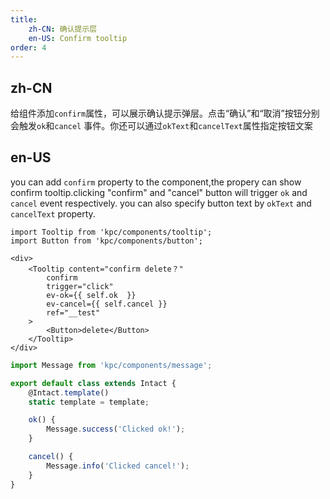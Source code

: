 ```yaml
---
title: 
    zh-CN: 确认提示层
    en-US: Confirm tooltip
order: 4
---
```


## zh-CN

给组件添加`confirm`属性，可以展示确认提示弹层。点击“确认”和“取消”按钮分别会触发`ok`和`cancel`
事件。你还可以通过`okText`和`cancelText`属性指定按钮文案

## en-US

you can add `confirm` property to the component,the propery can show confirm tooltip.clicking "confirm" and "cancel" button will trigger `ok` and `cancel` event respectively. you can also specify button text by `okText` and `cancelText` property.

```vdt
import Tooltip from 'kpc/components/tooltip';
import Button from 'kpc/components/button';

<div>
    <Tooltip content="confirm delete？"
        confirm
        trigger="click"
        ev-ok={{ self.ok  }}
        ev-cancel={{ self.cancel }}
        ref="__test"
    >
        <Button>delete</Button>
    </Tooltip>
</div>
```

```js
import Message from 'kpc/components/message';

export default class extends Intact {
    @Intact.template()
    static template = template;

    ok() {
        Message.success('Clicked ok!');
    }

    cancel() {
        Message.info('Clicked cancel!');
    }
}
```
